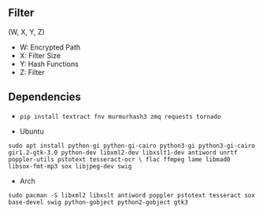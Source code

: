 ## Filter
(W, X, Y, Z)
- W: Encrypted Path
- X: Filter Size
- Y: Hash Functions
- Z: Filter



## Dependencies

- `pip install textract fnv murmurhash3 zmq requests tornado`

- Ubuntu

`sudo apt install python-gi python-gi-cairo python3-gi python3-gi-cairo gir1.2-gtk-3.0 python-dev libxml2-dev libxslt1-dev antiword unrtf poppler-utils pstotext tesseract-ocr \
flac ffmpeg lame libmad0 libsox-fmt-mp3 sox libjpeg-dev swig`


- Arch

`sudo pacman -S libxml2 libxslt antiword poppler pstotext tesseract sox base-devel swig python-gobject python2-gobject gtk3`
